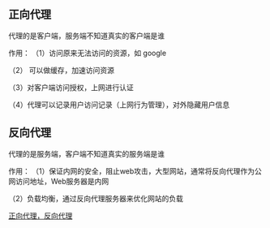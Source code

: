 ## 正向代理

代理的是客户端，服务端不知道真实的客户端是谁

作用：
（1）访问原来无法访问的资源，如 google

（2） 可以做缓存，加速访问资源

（3）对客户端访问授权，上网进行认证

（4）代理可以记录用户访问记录（上网行为管理），对外隐藏用户信息

## 反向代理

代理的是服务端，客户端不知道真实的服务端是谁

作用：
（1）保证内网的安全，阻止web攻击，大型网站，通常将反向代理作为公网访问地址，Web服务器是内网

（2）负载均衡，通过反向代理服务器来优化网站的负载


[正向代理，反向代理](https://www.cnblogs.com/taostaryu/p/10547132.html)
